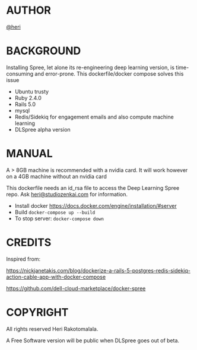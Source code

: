 # AUTHOR

[@heri](http://twitter.com/heri)

# BACKGROUND

Installing Spree, let alone its re-engineering deep learning version, is time-consuming and error-prone. This dockerfile/docker compose solves this issue

* Ubuntu trusty
* Ruby 2.4.0
* Rails 5.0
* mysql
* Redis/Sidekiq for engagement emails and also compute machine learning
* DLSpree alpha version

# MANUAL

A > 8GB machine is recommended with a nvidia card. It will work however on a 4GB machine without an nvidia card

This dockerfile needs an id_rsa file to access the Deep Learning Spree repo. Ask heri@studiozenkai.com for information.

* Install docker https://docs.docker.com/engine/installation/#server
* Build `docker-compose up --build`
* To stop server: `docker-compose down`

# CREDITS

Inspired from:

https://nickjanetakis.com/blog/dockerize-a-rails-5-postgres-redis-sidekiq-action-cable-app-with-docker-compose

https://github.com/dell-cloud-marketplace/docker-spree

# COPYRIGHT

All rights reserved Heri Rakotomalala.

A Free Software version will be public when DLSpree goes out of beta.